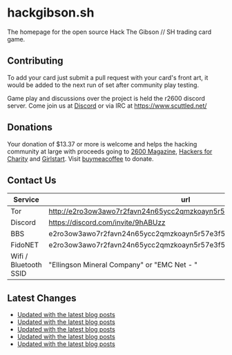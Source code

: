# hackgibson.sh
The homepage for the open source Hack The Gibson // SH trading card game.


## Contributing

To add your card just submit a pull request with your card's front art, it would be added to the next run of set after community play testing.

Game play and discussions over the project is held the r2600 discord server. Come join us at [Discord](https://discord.com/invite/9hABUzz) or via IRC at https://www.scuttled.net/


## Donations

Your donation of $13.37 or more is welcome and helps the hacking community at large with proceeds going to [2600 Magazine](https://2600.com/), [Hackers for Charity](https://hackersforcharity.org) and [Girlstart](https://girlstart.org).  Visit [buymeacoffee](https://www.buymeacoffee.com/hackgibson.sh) to donate.


## Contact Us

Service | url
-|-
Tor | http://e2ro3ow3awo7r2favn24n65ycc2qmzkoayn5r57e3f56nvjwdcgg32ad.onion
Discord | https://discord.com/invite/9hABUzz
BBS | e2ro3ow3awo7r2favn24n65ycc2qmzkoayn5r57e3f56nvjwdcgg32ad.onion:23
FidoNET | e2ro3ow3awo7r2favn24n65ycc2qmzkoayn5r57e3f56nvjwdcgg32ad.onion:24554
Wifi / Bluetooth SSID | "Ellingson Mineral Company" or "EMC Net - <fidonet address>"

## Latest Changes
<!-- BLOG-POST-LIST:START -->
- [Updated with the latest blog posts](https://github.com/DFW2600/hackgibson.sh/commit/fd0281ad06095f40f1fca83aeea054902124592c)
- [Updated with the latest blog posts](https://github.com/DFW2600/hackgibson.sh/commit/9a26e42739e069bc35e9a102e7a1201512e3a7fa)
- [Updated with the latest blog posts](https://github.com/DFW2600/hackgibson.sh/commit/1d9d0f5ac6b8bb71b0e0431f200b4c29a1cbac00)
- [Updated with the latest blog posts](https://github.com/DFW2600/hackgibson.sh/commit/30a93a929c27fb77ac7683388cd54c26748325f5)
- [Updated with the latest blog posts](https://github.com/DFW2600/hackgibson.sh/commit/ed846c18b9c2e31370233668bf67c80e7acfdfb4)
<!-- BLOG-POST-LIST:END -->
